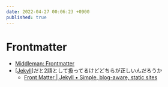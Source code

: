 ```yaml
---
date: 2022-04-27 00:06:23 +0900
published: true
---
```


# Frontmatter

- [Middleman: Frontmatter](https://middlemanapp.com/jp/basics/frontmatter/)
- [[Jekyll]]だと2語として扱ってるけどどちらが正しいんだろうか
  - [Front Matter | Jekyll • Simple, blog-aware, static sites](https://jekyllrb.com/docs/front-matter/)

[//begin]: # "Autogenerated link references for markdown compatibility"
[Jekyll]: Jekyll "Jekyll"
[//end]: # "Autogenerated link references"